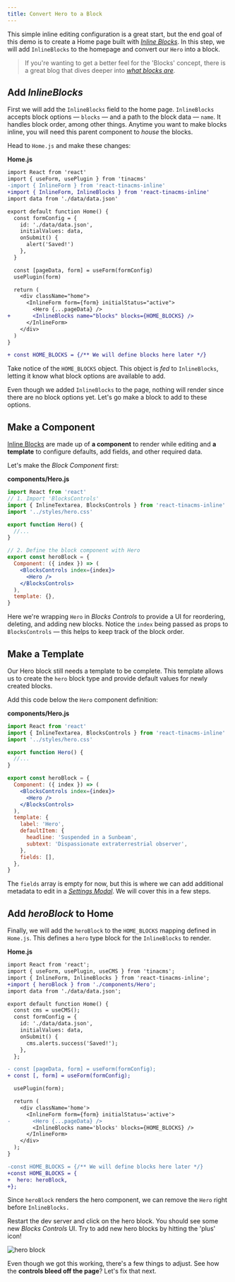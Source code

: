 ```yaml
---
title: Convert Hero to a Block
---
```


This simple inline editing configuration is a great start, but the end goal of this demo is to create a Home page built with [_Inline Blocks_](https://tinacms.org/docs/ui/inline-editing/inline-blocks). In this step, we will add `InlineBlocks` to the homepage and convert our `Hero` into a block.

> If you're wanting to get a better feel for the 'Blocks' concept, there is a great blog that dives deeper into [_what blocks are_](/blog/what-are-blocks).

## Add _InlineBlocks_

First we will add the `InlineBlocks` field to the home page. `InlineBlocks` accepts block options — `blocks` — and a path to the block data — `name`. It handles block order, among other things. Anytime you want to make blocks inline, you will need this parent component to _house_ the blocks.

Head to `Home.js` and make these changes:

**Home.js**

```diff
import React from 'react'
import { useForm, usePlugin } from 'tinacms'
-import { InlineForm } from 'react-tinacms-inline'
+import { InlineForm, InlineBlocks } from 'react-tinacms-inline'
import data from './data/data.json'

export default function Home() {
  const formConfig = {
    id: './data/data.json',
    initialValues: data,
    onSubmit() {
      alert('Saved!')
    },
  }

  const [pageData, form] = useForm(formConfig)
  usePlugin(form)

  return (
    <div className="home">
      <InlineForm form={form} initialStatus="active">
        <Hero {...pageData} />
+       <InlineBlocks name="blocks" blocks={HOME_BLOCKS} />
      </InlineForm>
    </div>
  )
}

+ const HOME_BLOCKS = {/** We will define blocks here later */}
```

Take notice of the `HOME_BLOCKS` object. This object is _fed_ to `InlineBlocks`, letting it know what block options are available to add.

Even though we added `InlineBlocks` to the page, nothing will render since there are no block options yet. Let's go make a block to add to these options.

## Make a Component

[Inline Blocks](https://tinacms.org/docs/ui/inline-editing/inline-blocks#creating-a-block) are made up of **a component** to render while editing and **a template** to configure defaults, add fields, and other required data.

Let's make the _Block Component_ first:

**components/Hero.js**

```jsx
import React from 'react'
// 1. Import 'BlocksControls'
import { InlineTextarea, BlocksControls } from 'react-tinacms-inline'
import '../styles/hero.css'

export function Hero() {
  //...
}

// 2. Define the block component with Hero
export const heroBlock = {
  Component: ({ index }) => (
    <BlocksControls index={index}>
      <Hero />
    </BlocksControls>
  ),
  template: {},
}
```

Here we're wrapping `Hero` in _Blocks Controls_ to provide a UI for reordering, deleting, and adding new blocks. Notice the `index` being passed as props to `BlocksControls` — this helps to keep track of the block order.

## Make a Template

Our Hero block still needs a template to be complete. This template allows us to create the `hero` block type and provide default values for newly created blocks.

Add this code below the `Hero` component definition:

**components/Hero.js**

```jsx
import React from 'react'
import { InlineTextarea, BlocksControls } from 'react-tinacms-inline'
import '../styles/hero.css'

export function Hero() {
  //...
}

export const heroBlock = {
  Component: ({ index }) => (
    <BlocksControls index={index}>
      <Hero />
    </BlocksControls>
  ),
  template: {
    label: 'Hero',
    defaultItem: {
      headline: 'Suspended in a Sunbeam',
      subtext: 'Dispassionate extraterrestrial observer',
    },
    fields: [],
  },
}
```

The `fields` array is empty for now, but this is where we can add additional metadata to edit in a [_Settings Modal_](/guides/general/inline-blocks/settings-modal). We will cover this in a few steps.

## Add _heroBlock_ to Home

Finally, we will add the `heroBlock` to the `HOME_BLOCKS` mapping defined in `Home.js`. This defines a `hero` type block for the `InlineBlocks` to render.

**Home.js**

```diff
import React from 'react';
import { useForm, usePlugin, useCMS } from 'tinacms';
import { InlineForm, InlineBlocks } from 'react-tinacms-inline';
+import { heroBlock } from './components/Hero';
import data from './data/data.json';

export default function Home() {
  const cms = useCMS();
  const formConfig = {
    id: './data/data.json',
    initialValues: data,
    onSubmit() {
      cms.alerts.success('Saved!');
    },
  };

- const [pageData, form] = useForm(formConfig);
+ const [, form] = useForm(formConfig);

  usePlugin(form);

  return (
    <div className='home'>
      <InlineForm form={form} initialStatus='active'>
-       <Hero {...pageData} />
        <InlineBlocks name='blocks' blocks={HOME_BLOCKS} />
      </InlineForm>
    </div>
  );
}

-const HOME_BLOCKS = {/** We will define blocks here later */}
+const HOME_BLOCKS = {
+  hero: heroBlock,
+};

```

Since `heroBlock` renders the hero component, we can remove the `Hero` right before `InlineBlocks.`

Restart the dev server and click on the hero block. You should see some new _Blocks Controls_ UI. Try to add new hero blocks by hitting the 'plus' icon!

![hero block](/img/inline-editing-guide/hero-to-block.png)

Even though we got this working, there's a few things to adjust. See how the **controls bleed off the page**? Let's fix that next.
